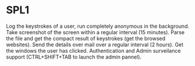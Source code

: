 # SPL1

Log the keystrokes of a user, run completely anonymous in the background.
Take screenshot of the screen within a regular interval (15 minutes).
Parse the file and get the compact result of keystrokes (get the browsed websites).
Send the details over mail over a regular interval (2 hours).
Get the windows the user has clicked.
Authentication and Admin surveilance support (CTRL+SHIFT+TAB to launch the admin pannel).
